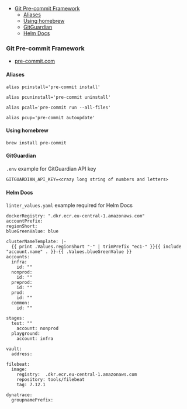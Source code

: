 - [Git Pre-commit Framework](#git-pre-commit-framework)
  - [Aliases](#aliases)
  - [Using homebrew](#using-homebrew)
  - [GitGuardian](#gitguardian)
  - [Helm Docs](#helm-docs)

### Git Pre-commit Framework
- [pre-commit.com](https://pre-commit.com/)

#### Aliases
```
alias pcinstall='pre-commit install'
```
```
alias pcuninstall='pre-commit uninstall'
```
```
alias pcall='pre-commit run --all-files'
```
```
alias pcup='pre-commit autoupdate'
```

#### Using homebrew
```
brew install pre-commit
```

#### GitGuardian
`.env` example for GitGuardian API key
```
GITGUARDIAN_API_KEY=<crazy long string of numbers and letters>
```

#### Helm Docs

`linter_values.yaml` example required for Helm Docs

```
dockerRegistry: ".dkr.ecr.eu-central-1.amazonaws.com"
accountPrefix:
regionShort:
blueGreenValue: blue

clusterNameTemplate: |-
  {{ print .Values.regionShort "-" | trimPrefix "ec1-" }}{{ include "account.name" . }}-{{ .Values.blueGreenValue }}
accounts:
  infra:
    id: ""
  nonprod:
    id: ""
  preprod:
    id: ""
  prod:
    id: ""
  common:
    id: ""

stages:
  test: ""
    account: nonprod
  playground:
    account: infra

vault:
  address:

filebeat:
  image:
    registry:  .dkr.ecr.eu-central-1.amazonaws.com
    repository: tools/filebeat
    tag: 7.12.1

dynatrace:
  groupnamePrefix:
```
